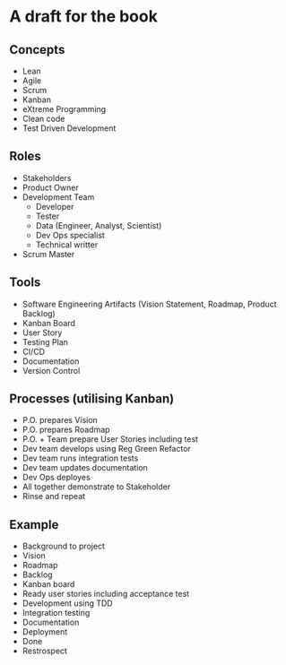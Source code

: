 # A draft for the book

## Concepts
- Lean
- Agile
- Scrum
- Kanban
- eXtreme Programming
- Clean code
- Test Driven Development


## Roles
- Stakeholders
- Product Owner
- Development Team
  - Developer
  - Tester
  - Data (Engineer, Analyst, Scientist)
  - Dev Ops specialist
  - Technical writter
- Scrum Master


## Tools
- Software Engineering Artifacts (Vision Statement, Roadmap, Product Backlog)
- Kanban Board
- User Story
- Testing Plan
- CI/CD
- Documentation
- Version Control

## Processes (utilising Kanban)
- P.O. prepares Vision
- P.O. prepares Roadmap
- P.O. + Team prepare User Stories including test
- Dev team develops using Reg Green Refactor
- Dev team runs integration tests
- Dev team updates documentation
- Dev Ops deployes
- All together demonstrate to Stakeholder
- Rinse and repeat


## Example
- Background to project
- Vision
- Roadmap
- Backlog
- Kanban board
- Ready user stories including acceptance test
- Development using TDD
- Integration testing
- Documentation
- Deployment
- Done
- Restrospect

